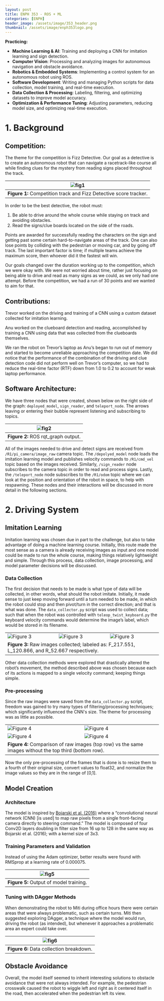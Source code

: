 ```yaml
---
layout: post
title: ENPH 353 - ROS + ML
categories: [ENPH]
header_image: /assets/image/353_header.png
thumbnail: /assets/image/enph353logo.png
---
```


<style>
    /* Other styles remain unchanged */

    /* Adjust the top margin of the posts container to push it down */
    .posts {
        margin-top: 35px; /* Add more space at the top of the posts container */
        width: 100%; /* Full width of the parent container */
        position: relative;
        z-index: 3; /* Above the background section but below the navigation and header */
    }

    /* Rest of your styles */
</style>

<!--ROBOTS WERE MADE... -->

<!--more-->

**Practicing:**

- **Machine Learning & AI**: Training and deploying a CNN for imitation learning and sign detection.  
- **Computer Vision**: Processing and analyzing images for autonomous navigation and obstacle avoidance.  
- **Robotics & Embedded Systems**: Implementing a control system for an autonomous robot using ROS.  
- **Software Development**: Writing and managing Python scripts for data collection, model training, and real-time execution.  
- **Data Collection & Processing**: Labeling, filtering, and optimizing datasets to improve model accuracy.  
- **Optimization & Performance Tuning**: Adjusting parameters, reducing model size, and optimizing real-time execution.  


# 1. Background 

## Competition: 

The theme for the competition is Fizz Detective. Our goal as a detective is to create an autonomous robot that can navigate a racetrack-like course all while finding clues for the mystery from reading signs placed throughout the track.

| ![fig1](/assets/353_0.png) |
|-------------|
| **Figure 1:** Competition track and Fizz Detective score tracker. |

In order to be the best detective, the robot must:

1. Be able to drive around the whole course while staying on track and avoiding obstacles.  
2. Read the signs/clue boards located on the side of the roads.

Points are awarded for successfully reading the characters on the sign and getting past some certain hard-to-navigate areas of the track. One can also lose points by colliding with the pedestrian or moving car, and by going off track. The last important factor is time; if multiple teams achieve the maximum score, then whoever did it the fastest will win.

Our goals changed over the duration working up to the competition, which we were okay with. We were not worried about time, rather just focusing on being able to drive and read as many signs as we could, as we only had one attempt. Before the competition, we had a run of 30 points and we wanted to aim for that.

## Contributions: 

Trevor worked on the driving and training of a CNN using a custom dataset collected for imitation learning.

Anu worked on the clueboard detection and reading, accomplished by training a CNN using data that was collected from the clueboards themselves.

We ran the robot on Trevor’s laptop as Anu’s began to run out of memory and started to become unreliable approaching the competition date. We did notice that the performance of the combination of the driving and clue detection code did not perform well on Trevor’s computer, so we had to reduce the real-time factor (RTF) down from 1.0 to 0.2 to account for weak laptop performance.

## Software Architecture: 

We have three nodes that were created, shown below on the right side of the graph: `deployed_model`, `sign_reader`, and `teleport_node`. The arrows leaving or entering their bubble represent listening and subscribing to topics.

| ![fig2](/assets/353_1.png) |
|-------------|
| **Figure 2:** ROS rqt_graph output. |

All of the images needed to drive and detect signs are received from `/R1/pi_camera/image_raw` camera topic. The `/depolyed_model` node loads the imitation learning model and publishes velocity commands to `/R1/cmd_vel` topic based on the images received. Similarly, `/sign_reader` node subscribes to the camera topic in order to read and process signs. Lastly, the `/teleport_node` node subscribes to the `/R1/odom` topic where we can look at the position and orientation of the robot in space, to help with respawning. These nodes and their interactions will be discussed in more detail in the following sections.

# 2. Driving System 

## Imitation Learning 

Imitation learning was chosen due in part to the challenge, but also to take advantage of doing a machine learning course. Initially, this route made the most sense as a camera is already receiving images as input and one model could be made to run the whole course, making things relatively lightweight and simple. Through this process, data collection, image processing, and model parameter decisions will be discussed.

### Data Collection 

The first decision that needs to be made is what type of data will be collected, in other words, what should the robot imitate. Initially, it made sense to just keep moving forward until a turn needed to be made, in which the robot could stop and then pivot/turn in the correct direction; and that is what was done. The `data_collector.py` script was used to collect data; such that when the robot was controlled with `teleop_twist_keyboard.py` the keyboard velocity commands would determine the image’s label, which would be stored in its filename.

<table>
  <tr>
    <td><img src="/assets/353_2.jpg" alt="Figure 3"></td>
    <td><img src="/assets/353_3.jpg" alt="Figure 3"></td>
    <td><img src="/assets/353_4.jpg" alt="Figure 3"></td>
  </tr>
  <tr>
    <td colspan="3"><strong>Figure 3:</strong> Raw images collected; labeled as: F_217.551, L_120.866, and R_52.667 respectively.</td>
  </tr>
</table>

Other data collection methods were explored that drastically altered the robot’s movement, the method described above was chosen because each of its actions is mapped to a single velocity command; keeping things simple.

### Pre-processing 

Since the raw images were saved from the `data_collector.py` script, freedom was gained to try many types of filtering/processing techniques; which significantly influenced the CNN's size. The theme for processing was as little as possible.

<table>
  <tr>
    <td><img src="/assets/353_5.jpg" alt="Figure 4"></td>
    <td><img src="/assets/353_6.jpg" alt="Figure 4"></td>
  </tr>
  <tr>
    <td><img src="/assets/353_7.jpg" alt="Figure 4"></td>
    <td><img src="/assets/353_8.jpg" alt="Figure 4"></td>
  </tr>
  <tr>
    <td colspan="2"><strong>Figure 4:</strong> Comparison of raw images (top row) vs the same images without the top third (bottom row).</td>
  </tr>
</table>

Now the only pre-processing of the frames that is done is to resize them to a fourth of their original size, convert values to float32, and normalize the image values so they are in the range of [0,1].

## Model Creation 

### Architecture 

The model is inspired by [Bojarski et al. (2016)](https://arxiv.org/abs/1604.07316) where a “convolutional neural network (CNN) [is used] to map raw pixels from a single front-facing camera directly to steering command.” The model is composed of four Conv2D layers doubling in filter size from 16 up to 128 in the same way as Bojarski et al. (2016); with a kernel size of 3x3.

### Training Parameters and Validation 

Instead of using the Adam optimizer, better results were found with RMSprop at a learning rate of 0.000075.

| ![fig5](/assets/353_9.png) |
|-------------|
| **Figure 5:** Output of model training. |

### Tuning with DAgger Methods 

When demonstrating the robot to Miti during office hours there were certain areas that were always problematic, such as certain turns. Miti then suggested exploring DAgger, a technique where the model would run, driving the robot (as intended), but whenever it approaches a problematic area an expert could take over.

| ![fig6](/assets/353_10.png) |
|-------------|
| **Figure 6:** Data collection breakdown. |

## Obstacle Avoidance 

Overall, the model itself seemed to inherit interesting solutions to obstacle avoidance that were not always intended. For example, the pedestrian crosswalk caused the robot to wiggle left and right as it centered itself in the road, then accelerated when the pedestrian left its view.


